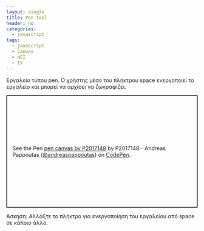 ```yaml
---
layout: single
title: Pen tool
header: no
categories:
  - javascript
tags:
  - javascript
  - canvas
  - HCI
  - IV
---
```


Εργαλείο τύπου pen. Ο χρήστης μέσο του πλήκτρου space ενεργοποιεί το εργαλείο και μπορεί να αρχίσει να ζωγραφίζει.

<p class="codepen" data-height="296" data-theme-id="light" data-default-tab="result" data-user="andreaspappoutas" data-slug-hash="VwjqMgX" style="height: 296px; box-sizing: border-box; display: flex; align-items: center; justify-content: center; border: 2px solid; margin: 1em 0; padding: 1em;" data-pen-title="pen canvas by P2017148">
  <span>See the Pen <a href="https://codepen.io/andreaspappoutas/pen/VwjqMgX">
  pen canvas by P2017148</a> by P2017148 - Andreas Pappoutas (<a href="https://codepen.io/andreaspappoutas">@andreaspappoutas</a>)
  on <a href="https://codepen.io">CodePen</a>.</span>
</p>
<script async src="https://static.codepen.io/assets/embed/ei.js"></script>

Άσκηση: Αλλάξτε το πλήκτρο για ενεργοποίηση του εργαλείου από space σε κάποιο άλλο.
